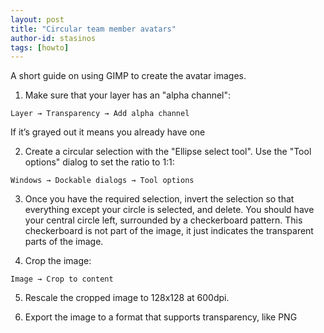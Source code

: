 ```yaml
---
layout: post
title: "Circular team member avatars"
author-id: stasinos
tags: [howto]
---
```


A short guide on using GIMP to create the avatar images.

1. Make sure that your layer has an "alpha channel":
```
Layer → Transparency → Add alpha channel
```
If it’s grayed out it means you already have one

2. Create a circular selection with the "Ellipse select tool". Use the
   "Tool options" dialog to set the ratio to 1:1:
```
Windows → Dockable dialogs → Tool options
```

3. Once you have the required selection, invert the selection so that
   everything except your circle is selected, and delete. You should
   have your central circle left, surrounded by a checkerboard
   pattern. This checkerboard is not part of the image, it just
   indicates the transparent parts of the image.

4. Crop the image:
```
Image → Crop to content
```

5. Rescale the cropped image to 128x128 at 600dpi.

6. Export the image to a format that supports transparency, like PNG


